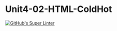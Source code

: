 # Unit4-02-HTML-ColdHot
[![GitHub's Super Linter](https://github.com/ICS20-Programming-EverettB/Unit4-02-HTML-ColdHot/workflows/GitHub's%20Super%20Linter/badge.svg)](https://github.com/ICS20-Programming-EverettB/Unit4-02-HTML-ColdHot/actions)